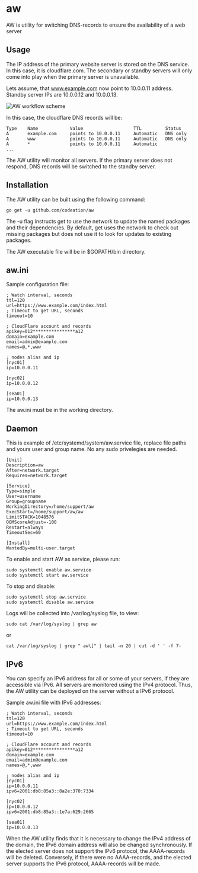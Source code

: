 # aw

AW is utility for switching DNS-records to ensure the availability of a web server

## Usage

The IP address of the primary website server is stored on the DNS service. In this case, it is cloudflare.com.
The secondary or standby servers will only come into play when the primary server is unavailable.

Lets assume, that www.example.com now point to 10.0.0.11 address.
Standby server IPs are 10.0.0.12 and 10.0.0.13.

![AW workflow scheme](https://codeation.github.io/images/aw_scheme.png)

In this case, the cloudflare DNS records will be:

```
Type    Name            Value                   TTL         Status
A       example.com     points to 10.0.0.11     Automatic   DNS only
A       www             points to 10.0.0.11     Automatic   DNS only
A       *               points to 10.0.0.11     Automatic
...
```

The AW utility will monitor all servers.
If the primary server does not respond, DNS records will be switched to the standby server.

## Installation

The AW utility can be built using the following command:

```
go get -u github.com/codeation/aw
```

The -u flag instructs get to use the network to update the named packages and their dependencies.
By default, get uses the network to check out missing packages but does not use it to look for updates
to existing packages.

The AW executable file will be in $GOPATH/bin directory.

## aw.ini

Sample configuration file:

```
; Watch interval, seconds
ttl=120
url=https://www.example.com/index.html
; Timeout to get URL, seconds
timeout=10

; CloudFlare account and records
apikey=012****************a12
domain=example.com
email=admin@example.com
names=@,*,www

; nodes alias and ip
[nyc01]
ip=10.0.0.11

[nyc02]
ip=10.0.0.12

[sea01]
ip=10.0.0.13
```

The aw.ini must be in the working directory.

## Daemon

This is example of /etc/systemd/system/aw.service file, replace file paths and yours user and group name.
No any sudo privelegies are needed.

```
[Unit]
Description=aw
After=network.target
Requires=network.target

[Service]
Type=simple
User=username
Group=groupname
WorkingDirectory=/home/support/aw
ExecStart=/home/support/aw/aw
LimitSTACK=1048576
OOMScoreAdjust=-100
Restart=always
TimeoutSec=60

[Install]
WantedBy=multi-user.target
```

To enable and start AW as service, please run:

```
sudo systemctl enable aw.service
sudo systemctl start aw.service
```

To stop and disable:

```
sudo systemctl stop aw.service
sudo systemctl disable aw.service
```

Logs will be collected into /var/log/syslog file, to view:

```
sudo cat /var/log/syslog | grep aw
```

or

```
cat /var/log/syslog | grep " aw\[" | tail -n 20 | cut -d ' ' -f 7-
```

## IPv6

You can specify an IPv6 address for all or some of your servers, if they are accessible via IPv6.
All servers are monitored using the IPv4 protocol.
Thus, the AW utility can be deployed on the server without a IPv6 protocol.

Sample aw.ini file with IPv6 addresses:

```
; Watch interval, seconds
ttl=120
url=https://www.example.com/index.html
; Timeout to get URL, seconds
timeout=10

; CloudFlare account and records
apikey=012****************a12
domain=example.com
email=admin@example.com
names=@,*,www

; nodes alias and ip
[nyc01]
ip=10.0.0.11
ipv6=2001:db8:85a3::8a2e:370:7334

[nyc02]
ip=10.0.0.12
ipv6=2001:db8:85a3::1e7a:629:2665

[sea01]
ip=10.0.0.13
```

When the AW utility finds that it is necessary to change the IPv4 address of the domain,
the IPv6 domain address will also be changed synchronously.
If the elected server does not support the IPv6 protocol, the AAAA-records will be deleted.
Conversely, if there were no AAAA-records, and the elected server supports the IPv6 protocol,
AAAA-records will be made.
